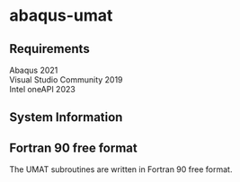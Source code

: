 # abaqus-umat

## Requirements
Abaqus 2021  
Visual Studio Community 2019  
Intel oneAPI 2023  

## System Information

## Fortran 90 free format
The UMAT subroutines are written in Fortran 90 free format.
